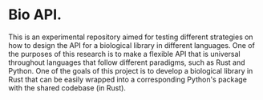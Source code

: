 # Bio API. 
This is an experimental repository aimed for testing different strategies on how to design the API for a biological library in different languages.
One of the purposes of this research is to make a flexible API that is universal throughout languages that follow different paradigms, such as Rust and Python.
One of the goals of this project is to develop a biological library in Rust that can be easily wrapped into a corresponding Python's package with the shared codebase (in Rust).
